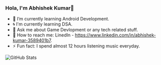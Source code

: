 ### Hola, I'm Abhishek Kumar👋 
- 🌱 I’m currently learning Android Development.
- :cyclone: I'm currently learning DSA.
- :speech_balloon: Ask me about Game Devlopment or any tech related stuff.
- :raising_hand: How to reach me: LinedIn - https://www.linkedin.com/in/abhishek-kumar-3589401b7. 
- :zap: Fun fact: I spend almost 12 hours listening music everyday.


![GitHub Stats](https://github-readme-stats.vercel.app/api?username=Abhishek109062&theme=radical)
<!---
Abhishek109062/Abhishek109062 is a ✨ special ✨ repository because its `README.md` (this file) appears on your GitHub profile.
You can click the Preview link to take a look at your changes.
--->
